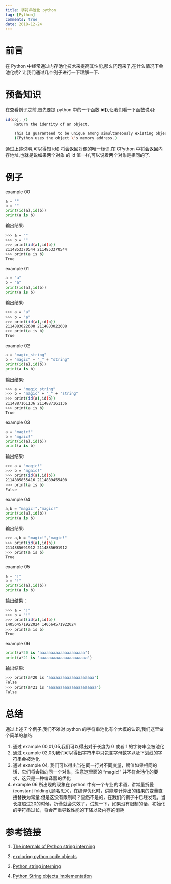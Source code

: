 ```yaml
---
title: 字符串池化 python
tag: [Python]
comments: true
date: 2018-12-24
---
```







# 前言

在 Python 中经常通过内存池化技术来提高其性能,那么问题来了,在什么情况下会池化呢? 让我们通过几个例子进行一下理解一下.

# 预备知识

在查看例子之前,首先要提 python 中的一个函数 **id()**,让我们看一下函数说明:

```bash
id(obj, /)
    Return the identity of an object.

    This is guaranteed to be unique among simultaneously existing objects.
    (CPython uses the object \'s memory address.)
```

通过上述说明,可以得知 id() 将会返回对像的唯一标识,在 CPython 中将会返回内存地址,也就是说如果两个对象 的 id 值一样,可以说着两个对象是相同的了.

# 例子

example 00

```python
a = ""
b = ""
print(id(a),id(b))
print(a is b)
```

输出结果:

```bash
>>> a = ""
>>> b = ""
>>> print(id(a),id(b))
2114853370544 2114853370544
>>> print(a is b)
True
```

example 01

```python
a = "a"
b = "a"
print(id(a),id(b))
print(a is b)
```

输出结果:

```bash
>>> a = "a"
>>> b = "a"
>>> print(id(a),id(b))
2114883022608 2114883022608
>>> print(a is b)
True
```

example 02

```python
a = "magic_string"
b = "magic" + "_" + "string"
print(id(a),id(b))
print(a is b)
```

输出结果:

```bash
>>> a = "magic_string"
>>> b = "magic" + "_" + "string"
>>> print(id(a),id(b))
2114887161136 2114887161136
>>> print(a is b)
True
```

example 03

```python
a = "magic!"
b = "mgaic!"
print(id(a),id(b))
print(a is b)
```

输出结果:

```bash
>>> a = "magic!"
>>> b = "mgaic!"
>>> print(id(a),id(b))
2114885855416 2114889455408
>>> print(a is b)
False
```

example 04

```python
a,b = "magic!","magic!"
print(id(a),id(b))
print(a is b)
```

输出结果:

```bash
>>> a,b = "magic!","magic!"
>>> print(id(a),id(b))
2114885691912 2114885691912
>>> print(a is b)
True
```

example 05

```python
a = "!"
b = "!"
print(id(a),id(b))
print(a is b)
```

输出结果：

```bash
>>> a = "!"
>>> b = "!"
>>> print(id(a),id(b))
140564571922024 140564571922024
>>> print(a is b)
True

```

example 06

```python
print(a*20 is 'aaaaaaaaaaaaaaaaaaaa')
print(a*21 is 'aaaaaaaaaaaaaaaaaaaaa')
```

输出结果:

```bash
>>> print(a*20 is 'aaaaaaaaaaaaaaaaaaaa')
False
>>> print(a*21 is 'aaaaaaaaaaaaaaaaaaaaa')
False
```

# 总结

通过上述 7 个例子,我们不难对 python 的字符串池化有个大概的认识,我们这里做个简单的总结:

1. 通过 example 00,01,05,我们可以得出对于长度为 0 或者 1 的字符串会被池化
2. 通过 example 02,03,我们可以得出字符串中只包含字母数字以及下划线的字符串会被池化
3. 通过 example 04, 我们可以得出当在同一行对不同变量，赋值如果相同的话，它们将会指向同一个对象，注意这里面的 “magic!” 并不符合池化的要求，这只是一种编译器的优化
4. example 06 所出现的现象在 python 中有一个专业的术语，讲常量折叠(constant folding),顾名思义，在编译优化时，讲能够计算出的结果的变量直接替换为常量.但是这没有限制吗？显然不是的，在我们的例子中已经发现，当长度超过20的时候，折叠就会失效了，试想一下，如果没有限制的话，初始化的字符串过长，将会严重导致性能的下降以及内存的消耗


# 参考链接

1. [The internals of Python string interning](http://guilload.com/python-string-interning/)

2. [exploring python code objects](https://late.am/post/2012/03/26/exploring-python-code-objects.html)

3. [Python string interning](https://stackoverflow.com/questions/15541404/python-string-interning)

4. [Python String objects implementation](http://www.laurentluce.com/posts/python-string-objects-implementation/)